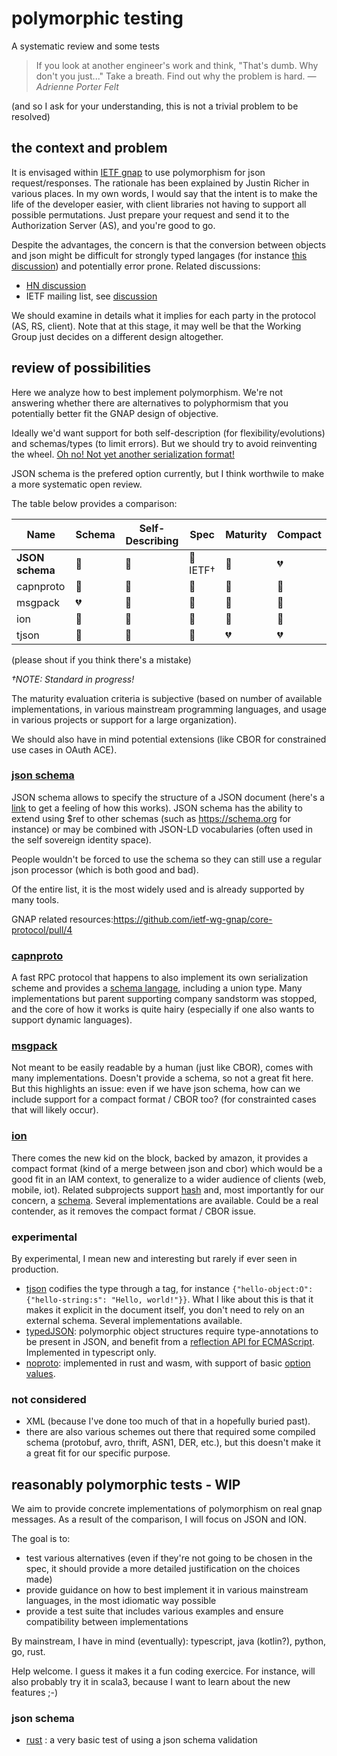 # polymorphic testing 
A systematic review and some tests

> If you look at another engineer's work and think, "That's dumb. Why don't you just..." Take a breath. Find out why the problem is hard. _—Adrienne Porter Felt_

(and so I ask for your understanding, this is not a trivial problem to be resolved)

## the context and problem
It is envisaged within [IETF gnap](https://tools.ietf.org/id/draft-ietf-gnap-core-protocol-00.html) to use polymorphism for json request/responses.
The rationale has been explained by Justin Richer in various places. In my own words, I would say that the intent is to make the life of the developer easier, with client libraries not having to support all possible permutations. Just prepare your request and send it to the Authorization Server (AS), and you're good to go. 

Despite the advantages, the concern is that the conversion between objects and json might be difficult for strongly typed langages (for instance [this discussion](https://medium.com/@aems/one-mans-struggle-with-typescript-class-serialization-478d4bbb5826)) and potentially error prone.
Related discussions: 
- [HN discussion](https://news.ycombinator.com/item?id=24855750)
- IETF mailing list, see [discussion](https://mailarchive.ietf.org/arch/msg/txauth/0RRynhG7hwxpE341K-gSZhRXPIo/)

We should examine in details what it implies for each party in the protocol (AS, RS, client).
Note that at this stage, it may well be that the Working Group just decides on a different design altogether.

## review of possibilities

Here we analyze how to best implement polymorphism. We're not answering whether there are alternatives to polyphormism that you potentially better fit the GNAP design of objective.

Ideally we'd want support for both self-description (for flexibility/evolutions) and schemas/types (to limit errors). But we should try to avoid reinventing the wheel. [Oh no! Not yet another serialization format!](https://scottlocklin.wordpress.com/2017/04/02/please-stop-writing-new-serialization-protocols/) 

JSON schema is the prefered option currently, but I think worthwile to make a more systematic open review. 

The table below provides a comparison:

| Name             | Schema          | Self-Describing  | Spec               | Maturity        | Compact         |
|------------------|-----------------|------------------|--------------------|-----------------|-----------------|
| **JSON schema**  | :green_heart:   | :green_heart:    | :green_heart: IETF†| :green_heart:   | :broken_heart:  |
| capnproto        | :green_heart:   | :green_heart:    | :yellow_heart:     | :yellow_heart:  | :green_heart:   |
| msgpack          | :broken_heart:  | :green_heart:    | :yellow_heart:     | :green_heart:   | :green_heart:   |
| ion              | :green_heart:   | :green_heart:    | :yellow_heart:     | :green_heart:   | :green_heart:   |
| tjson            | :green_heart:   | :green_heart:    | :yellow_heart:     | :broken_heart:  | :broken_heart:  |
(please shout if you think there's a mistake)

*†NOTE: Standard in progress!*

The maturity evaluation criteria is subjective (based on number of available implementations, in various mainstream programming languages, and usage in various projects or support for a large organization). 

We should also have in mind potential extensions (like CBOR for constrained use cases in OAuth ACE).

### [json schema](https://json-schema.org)
JSON schema allows to specify the structure of a JSON document (here's a [link](https://json-schema.org/understanding-json-schema/reference/object.html#properties) to get a feeling of how this works). 
JSON schema has the ability to extend using $ref to other schemas (such as https://schema.org for instance) or may be combined with JSON-LD vocabularies (often used in the self sovereign identity space). 

People wouldn't be forced to use the schema so they can still use a regular json processor (which is both good and bad).

Of the entire list, it is the most widely used and is already supported by many tools. 

GNAP related resources:https://github.com/ietf-wg-gnap/core-protocol/pull/4

### [capnproto](https://capnproto.org/)
A fast RPC protocol that happens to also implement its own serialization scheme and provides a [schema langage](https://capnproto.org/language.html), including a union type. Many implementations but parent supporting company sandstorm was stopped, and the core of how it works is quite hairy (especially if one also wants to support dynamic languages).

### [msgpack](https://msgpack.org/)
Not meant to be easily readable by a human (just like CBOR), comes with many implementations. Doesn't provide a schema, so not a great fit here. 
But this highlights an issue: even if we have json schema, how can we include support for a compact format / CBOR too? (for constrainted cases that will likely occur).

### [ion](http://amzn.github.io/ion-docs/)
There comes the new kid on the block, backed by amazon, it provides a compact format (kind of a merge between json and cbor) which would be a good fit in an IAM context, to generalize to a wider audience of clients (web, mobile, iot). Related subprojects support [hash](https://amzn.github.io/ion-hash/) and, most importantly for our concern, a [schema](https://amzn.github.io/ion-schema/). Several implementations are available. 
Could be a real contender, as it removes the compact format / CBOR issue.

### experimental
By experimental, I mean new and interesting but rarely if ever seen in production. 

- [tjson](http://tjson.org) codifies the type through a tag, for instance `{"hello-object:O": {"hello-string:s": "Hello, world!"}}`. What I like about this is that it makes it explicit in the document itself, you don't need to rely on an external schema. Several implementations available.
- [typedJSON](https://github.com/JohnWeisz/TypedJSON): polymorphic object structures require type-annotations to be present in JSON, and benefit from a [reflection API for ECMAScript](https://github.com/rbuckton/reflect-metadata). Implemented in typescript only.
- [noproto](https://github.com/ClickSimply/NoProto): implemented in rust and wasm, with support of basic [option values](https://docs.rs/no_proto/0.1.2/no_proto/format/index.html#option-scalar).

### not considered
- XML (because I've done too much of that in a hopefully buried past).
- there are also various schemes out there that required some compiled schema (protobuf, avro, thrift, ASN1, DER, etc.), but this doesn't make it a great fit for our specific purpose.

## reasonably polymorphic tests - WIP 
We aim to provide concrete implementations of polymorphism on real gnap messages. As a result of the comparison, I will focus on JSON and ION.

The goal is to:
- test various alternatives (even if they're not going to be chosen in the spec, it should provide a more detailed justification on the choices made)
- provide guidance on how to best implement it in various mainstream languages, in the most idiomatic way possible 
- provide a test suite that includes various examples and ensure compatibility between implementations

By mainstream, I have in mind (eventually): typescript, java (kotlin?), python, go, rust. 

Help welcome. I guess it makes it a fun coding exercice. For instance, will also probably try it in scala3, because I want to learn about the new features ;-)

### json schema
- [rust](https://github.com/fimbault/test_gnap_schema) : a very basic test of using a json schema validation
